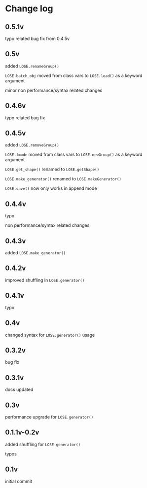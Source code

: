 # Change log

## 0.5.1v
typo related bug fix from 0.4.5v

## 0.5v
added `LOSE.renameGroup()`

`LOSE.batch_obj` moved from class vars to `LOSE.load()` as a keyword argument

minor non performance/syntax related changes

## 0.4.6v
typo related bug fix

## 0.4.5v
added `LOSE.removeGroup()`

`LOSE.fmode` moved from class vars to `LOSE.newGroup()` as a keyword argument

`LOSE.get_shape()` renamed to `LOSE.getShape()`

`LOSE.make_generator()` renamed to `LOSE.makeGenerator()`

`LOSE.save()` now only works in append mode

## 0.4.4v
typo

non performance/syntax related changes

## 0.4.3v
added `LOSE.make_generator()`

## 0.4.2v
improved shuffling in `LOSE.generator()`

## 0.4.1v
typo

## 0.4v
changed syntax for `LOSE.generator()` usage

## 0.3.2v
bug fix

## 0.3.1v
docs updated

## 0.3v
performance upgrade for `LOSE.generator()`

## 0.1.1v-0.2v
added shuffling for `LOSE.generator()`

typos

## 0.1v

initial commit